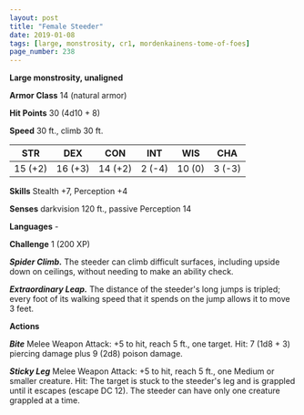 ```yaml
---
layout: post
title: "Female Steeder"
date: 2019-01-08
tags: [large, monstrosity, cr1, mordenkainens-tome-of-foes]
page_number: 238
---
```


**Large monstrosity, unaligned**

**Armor Class** 14 (natural armor)

**Hit Points** 30  (4d10 + 8)

**Speed** 30 ft., climb 30 ft.

|   STR   |   DEX   |   CON   |   INT   |   WIS   |   CHA   |
|:-------:|:-------:|:-------:|:-------:|:-------:|:-------:|
| 15 (+2) | 16 (+3) | 14 (+2) | 2 (-4) | 10 (0) | 3 (-3) |

**Skills** Stealth +7, Perception +4

**Senses** darkvision 120 ft., passive Perception 14

**Languages** -

**Challenge** 1 (200 XP)

***Spider Climb.*** The steeder can climb difficult surfaces, including upside down on ceilings, without needing to make an ability check.

***Extraordinary Leap.*** The distance of the steeder's long jumps is tripled; every foot of its walking speed that it spends on the jump allows it to move 3 feet.

**Actions**

***Bite*** Melee Weapon Attack: +5 to hit, reach 5 ft., one target. Hit: 7 (1d8 + 3) piercing damage plus 9 (2d8) poison damage.

***Sticky Leg*** Melee Weapon Attack: +5 to hit, reach 5 ft., one Medium or smaller creature. Hit: The target is stuck to the steeder's leg and is grappled until it escapes (escape DC 12). The steeder can have only one creature grappled at a time.